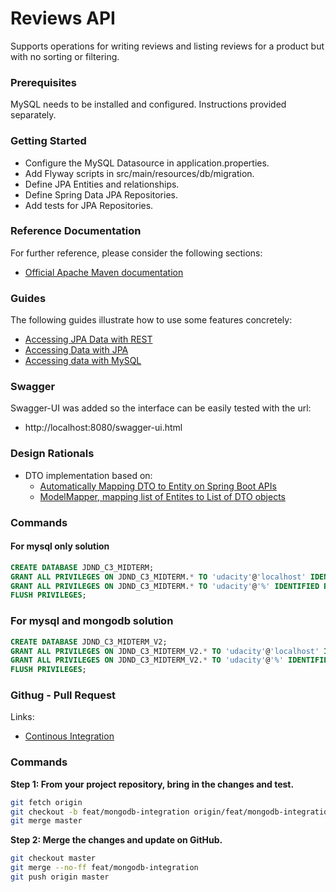 # Reviews API 
Supports operations for writing reviews and listing reviews for a product but with no sorting or filtering.

### Prerequisites
MySQL needs to be installed and configured. Instructions provided separately.

### Getting Started
* Configure the MySQL Datasource in application.properties.
* Add Flyway scripts in src/main/resources/db/migration.
* Define JPA Entities and relationships.
* Define Spring Data JPA Repositories.
* Add tests for JPA Repositories.

### Reference Documentation
For further reference, please consider the following sections:

* [Official Apache Maven documentation](https://maven.apache.org/guides/index.html)

### Guides
The following guides illustrate how to use some features concretely:

* [Accessing JPA Data with REST](https://spring.io/guides/gs/accessing-data-rest/)
* [Accessing Data with JPA](https://spring.io/guides/gs/accessing-data-jpa/)
* [Accessing data with MySQL](https://spring.io/guides/gs/accessing-data-mysql/)


### Swagger

Swagger-UI was added so the interface can be easily tested with the url:

* http://localhost:8080/swagger-ui.html

### Design Rationals

* DTO implementation based on: 
  * [Automatically Mapping DTO to Entity on Spring Boot APIs](https://auth0.com/blog/automatically-mapping-dto-to-entity-on-spring-boot-apis/)
  * [ModelMapper, mapping list of Entites to List of DTO objects](https://stackoverflow.com/questions/47929674/modelmapper-mapping-list-of-entites-to-list-of-dto-objects)

### Commands

#### For mysql only solution
```sql
CREATE DATABASE JDND_C3_MIDTERM;
GRANT ALL PRIVILEGES ON JDND_C3_MIDTERM.* TO 'udacity'@'localhost' IDENTIFIED BY 'udacity';
GRANT ALL PRIVILEGES ON JDND_C3_MIDTERM.* TO 'udacity'@'%' IDENTIFIED BY 'udacity';
FLUSH PRIVILEGES;
```

### For mysql and mongodb solution
```sql
CREATE DATABASE JDND_C3_MIDTERM_V2;
GRANT ALL PRIVILEGES ON JDND_C3_MIDTERM_V2.* TO 'udacity'@'localhost' IDENTIFIED BY 'udacity';
GRANT ALL PRIVILEGES ON JDND_C3_MIDTERM_V2.* TO 'udacity'@'%' IDENTIFIED BY 'udacity';
FLUSH PRIVILEGES;
```


### Githug - Pull Request

Links:
* [Continous Integration](https://github.com/marketplace/category/continuous-integration)


### Commands

**Step 1: From your project repository, bring in the changes and test.**
```bash
git fetch origin
git checkout -b feat/mongodb-integration origin/feat/mongodb-integration
git merge master
```

**Step 2: Merge the changes and update on GitHub.**
```bash
git checkout master
git merge --no-ff feat/mongodb-integration
git push origin master
```

